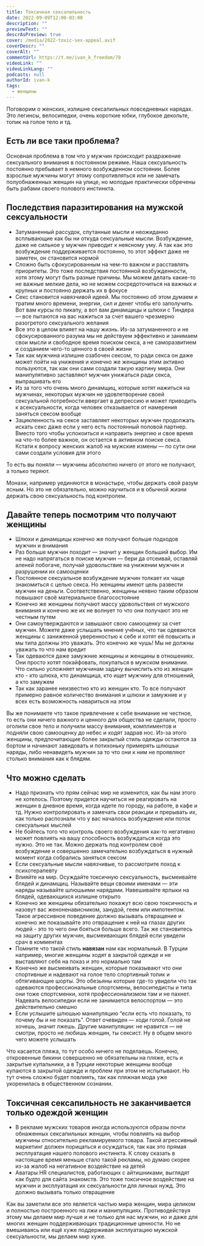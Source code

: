 ```yaml
---
title: Токсичная сексапильность
date: 2022-09-09T12:00-03:00
description: ""
previewText: ""
descrAsPreview: true
cover: /media/2022-toxic-sex-appeal.avif
coverDescr: ""
coverAlt: ""
commentUrl: https://t.me/ivan_k_freedom/78
videoLink: ""
videoLinkLang: ""
podcasts: null
authorId: ivan-k
tags:
  - женщины
---
```


Поговорим о женских, излишне сексапильных повседневных нарядах. Это легинсы, велосипедки, очень короткие юбки, глубокое декольте, топик на голое тело и тд.

## Есть ли все таки проблема?

Основная проблема в том что у мужчин происходит раздражение сексуального внимания в постоянном режиме. Наша сексуальность постоянно пребывает в немного возбужденном состоянии. Более взрослые мужчины могут этому сопротивляться или не замечать полуобнаженных женщин на улице, но молодые практически обречены быть рабами своего полового инстинкта.

## Последствия паразитирования на мужской сексуальности

- Затуманенный рассудок, спутанные мысли и неожиданно всплывающие как бы ни откуда сексуальные мысли. Возбуждение, даже не сильное у мужчин приводит к неясному уму. А так как это возбуждение поддерживается постоянно, то этот эффект даже не заметен, он становится нормой
- Сложно быть сфокусированным на чем-то важном и расставлять приоритеты. Это тоже последствия постоянной возбужденности, хотя этому могут быть разные причины. Мы можем делать какие-то не важные мелкие дела, но не можем сосредоточиться на важных и крупных и постоянно держать их в фокусе
- Секс становится навязчивой идеей. Мы постоянно об этом думаем и тратим много времени, энергии, сил и денег чтобы его заполучить. Вот вам курсы по пикапу, а вот вам динамщицы и шлюхи с Тиндера — все пытаются на вас нажиться за счет вашего чрезмерно разогретого сексуального желания
- Все это в целом влияет на нашу жизнь. Из-за затуманенного и не сфокусированного разума мы не действуем эффективно и занимаем свои мысли и свободное время поиском секса, а не саморазвитием и созданием чего-то ценного в своей жизни
- Так как мужчина излишне озабочен сексом, то ради секса он даже может пойти на унижения и конечно же женщины этим активно пользуются, так как они сами создали такую картину мира. Они манипулятивно заставляют мужчин унижаться ради секса, выпрашивать его
- Из за того что очень много динамщиц, которые хотят нажиться на мужчинах, некоторых мужчин не удовлетворение своей сексуальной потребности ввергает в депрессию и может приводить к асексуальности, когда человек отказывается от намерения заняться сексом вообще
- Зацикленность на сексе заставляет некоторых мужчин продолжать искать секс даже если у него есть постоянный половой партнер. Вместо того чтобы успокоиться и направить энергию и свое время на что-то более важное, он остается в активном поиске секса. Кстати к вопросу женских жалоб на мужские измены — по сути они сами создали условия для этого

То есть вы поняли — мужчины абсолютно ничего от этого не получают, а только теряют.

Монахи, например уединяются в монастыре, чтобы держать свой разум ясным. Но это не обязательно, можно научиться и в обычной жизни держать свою сексуальность под контролем.

## Давайте теперь посмотрим что получают женщины

- Шлюхи и динамщицы конечно же получают больше подходов мужчин и внимания
- Раз больше мужчин походит — значит у женщин больший выбор. Им не надо напрягаться в поиске мужчин — бери да отсеивай, оставляй аленей побогаче, получай удовольствие на унижении мужчин и разрушении их самооценки
- Постоянное сексуальное возбуждение мужчин толкает их чаще знакомиться с целью секса. Но женщины имеют цель развести мужчин на деньги. Соответственно, женщины неявно таким образом повышают своё материальное благосостояние
- Конечно же женщины получают массу удовольствия от мужского внимания и конечно же их не волнует то что они получают это не честным путем
- Они самоутверждаются и завышают свою самооценку за счет мужчин. Можете даже услышать мнение учёных, что так одеваются женщины с заниженной уверенностью к себе и хотят её повысить и мы типа должны это уважать. Это конечно же чушь! Мы не должны уважать то что нам вредит
- Так одеваются даже замужние женщины и женщины в отношениях. Они просто хотят покайфовать, покупаться в мужском внимании. Что сильно усложняет мужчинам задачу вычислить кто из женщин кто - кто шлюха, кто динамщица, кто ищет мужчину для отношений, а кто замужем
- Так как заранее неизвестно кто из женщин кто. То все получают примерно равное количество внимания и шлюхи и замужние и у всех есть возможность навариться на этом

Вы же понимаете что такое привлечение к себе внимание не честное, то есть они ничего важного и ценного для общества не сделали, просто оголили свое тело и получили массу внимания, комплиментов и подняли свою самооценку до небес и ходят задрав нос. Из-за этого женщины, предпочитающие более закрытый стиль одежды остаются за бортом и начинают завидовать и потихоньку примерять шлюшьи наряды, либо ненавидеть мужчин за то что они к ним не проявляют столько внимания как к блядям.

## Что можно сделать

- Надо признать что прям сейчас мир не изменится, как бы нам этого не хотелось. Поэтому придется научиться не реагировать на женщин в дневное время, когда идете по городу, на работе, в кафе и тд. Нужно контролировать и замечать свои реакции и прерывать их, как только распознали что у вас началось возбуждение или поток сексуальных мыслей
- Не бойтесь того что контроль своего возбуждения как-то негативно может повлиять на вашу способность возбуждаться когда это нужно. Это не так. Можно держать под контролем своё возбуждение и совершенно замечательно возбуждаться в нужный момент когда собрались заняться сексом
- Если сексуальные мысли навязчивые, то рассмотрите поход к психотерапевту
- Влияйте на мир. Осуждайте токсичную сексуальность, высмеивайте блядей и динамщиц. Называйте вещи своими именами — эти наряды называйте шлюшьими нарядами. Навешивайте ярлыки на блядей, одевающихся излишне открыто
- Конечно же женщины обязательно покажут всю свою токсичность и назовут вас женоненависником, занудой, геем или импотентом. Такое агрессивное поведение должно вызывать отвращение и конечно же показывайте это отвращение к ней на глазах других людей - это то чего они бояться больше всего. Так же становитесь на защиту других мужчин, высмеивающих блядей если увидели срач в комментах
- Помните что такой стиль **навязан** нам как нормальный. В Турции например, многие женщины ходят в закрытой одежде и не выставляют себя на показ и это нормально там
- Конечно же высмеивать женщин, которые показывают что они спортивные и надевают на голое тело спортивный топик и обтягивающие шорты. Это обезьяны которые где-то увидели что так одеваются профессиональные спортсмены, велосипедисты и типа они тоже спортсменки, хотя профессионализмом там и не пахнет. Надевать велосипедки если не занимается велоспортом — это действительно смешно
- Если услышите шлюшью манипуляцию “если есть что показать, то почему бы и не показать”. Ответ очевиден — ходи голой. Голой не хочешь, значит лжешь. Другие манипуляции: не нравится — не смотри, просто не любишь женщин, ты сексист. Ну в общем много чего можете услышать

Что касается пляжа, то тут особо ничего не поделаешь. Конечно, откровенные бикини совершенно не обязательны на пляже, есть и закрытые купальники, а в Турции некоторые женщины вообще купаются в закрытой одежде и проблем при этом не испытывают. Но тут очень сложно будет повлиять, так как пляжная мода уже укоренилась в общественном сознании.

## Токсичная сексапильность не заканчивается только одеждой женщин

- В рекламе мужских товаров иногда используются образы почти обнаженных сексапильных женщин, чтобы повлиять на выбор мужчины относительно рекламируемого товара. Такой агрессивный маркетинг должен порицаться и осуждаться, так как это прямая эксплуатация нашего полового инстинкта. К слову сказать в настоящее время меньше стало такой рекламы, но думаю скорее из-за жалоб на негативное воздействие на детей
- Аватары HR специалистов, работающих с айтишниками, выглядят как будто для сайта знакомств. Это тоже токсичное воздействие на мужчин и эксплуатация их сексуальности для личных нужд. Это должно вызывать только отвращение

Как вы заметили все это является частью мира женщин, мира целиком и полностью построенного на лжи и манипуляциях. Противодействуя этому мы делаем мир лучше и не только для нас мужчин, но и даже для многих женщин поддерживающих традиционные ценности. Но не вмешиваясь или ещё хуже поддерживая эксплуатацию мужской сексуальности, мы делаем мир хуже.
